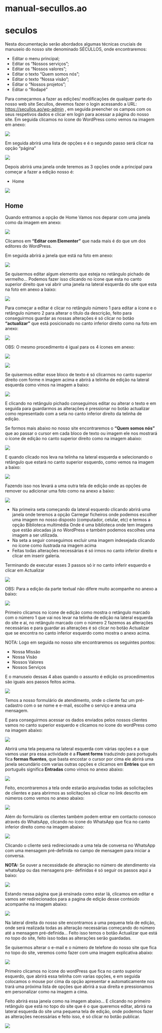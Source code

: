 # manual-secullos.ao
# seculos

Nesta documentação serão abordados algumas técnicas cruciais de manuseio do nosso site denominado SÉCULLOS, onde encontraremos:
- Editar o menu principal;
- Editar os “Nossos serviços”;
- Editar os “Nossos valores”;
- Editar o texto “Quem somos nós”;
- Editar o texto “Nossa visão”;
- Editar o “Nossos projetos”;
- Editar o “Rodapé” 

Para começarmos a fazer as edições/ modificações de qualquer parte do nosso web site Secullos, devemos fazer o login acessando a URL: https://secullos.ao/wp-admin , em seguida preencher os campos com os seus respetivos dados e clicar em login para acessar a página do nosso site.
Em seguida clicamos no ícone do WordPress como vemos na imagem em anexo:

![](https://i.ibb.co/QDwwQpL/wordpress.png) 

Em seguida abrirá uma lista de opções e é o segundo passo será clicar na opção “página”

![](https://i.ibb.co/ydJX7P1/pagina.png)

Depois abrirá uma janela onde teremos as 3 opções onde a principal para começar a fazer a edição nosso é:
- Home

![](https://i.ibb.co/mTCw0PS/elementos.png)

## Home

Quando entramos a opção de Home Vamos nos deparar com uma janela como da imagem em anexo:

![](https://i.ibb.co/9y7KN0n/Sem-t-tulo.png)

Clicamos em **“Editar com Elementer”** que nada mais é do que um dos editores do WordPress.

Em seguida abrirá a janela que está na foto em anexo:

![](https://i.ibb.co/pLrCpwH/Sem-t-tulo1.png") 

Se quisermos editar algum elemento que esteja no retângulo pichado de vermelho... Podemos fazer isso clicando no ícone que esta no canto superior direito que vai abrir uma janela na lateral esquerda do site que esta na foto em anexo a baixo:

![](https://i.ibb.co/FXTrmzF/lateral-esquerda.png")

Para começar a editar é clicar no retângulo número 1 para editar a ícone e o retângulo número 2 para alterar o título da descrição, feito para conseguirmos guardar as nossas alterações é só clicar no botão **“actualizar”** que está posicionado no canto inferior direito como na foto em anexo:

![](https://i.ibb.co/YkQmZ3C/editar.png)

OBS: O mesmo procedimento é igual para os 4 ícones em anexo:

![](https://i.ibb.co/SPqQptT/4-dd.png)

![](https://i.ibb.co/4KG3dC9/saber.png)

Se quisermos editar esse bloco de texto é só clicarmos no canto superior direito com forme n imagem acima e abrirá a telinha de edição na lateral esquerda como vimos na imagem a baixo:

![](https://i.ibb.co/wKHkpMR/saber1.png)

E clicando no retângulo pichado conseguimos editar ou alterar o texto e em seguida para guardarmos as alterações é pressionar no botão actualizar como representado com a seta no canto inferior direito da telinha de edição.

Se formos mais abaixo no nosso site encontraremos o **“Quem somos nós”** que ao passar o cursor em cada bloco de texto ou imagem ele nos mostrará o ícone de edição no canto superior direito como na imagem abaixo:

![](https://i.ibb.co/wzrkCdd/imagem1.png)

E quando clicado nos leva na telinha na lateral esquerda e selecionando o retângulo que estará no canto superior esquerdo, como vemos na imagem a baixo:

![](https://i.ibb.co/dDQZ0Hs/imagem.png)

Fazendo isso nos levará a uma outra tela de edição onde as opções de remover ou adicionar uma foto como na anexo a baixo:

![](https://i.ibb.co/vs0b8v2/galeria.png)

- Na primeira seta começando da lateral esquerdo clicando abrirá uma janela onde teremos a opção Carregar ficheiros onde podemos escolher uma imagem no nosso disposto (computador, celular, etc) e termos a opção Biblioteca multimédia Onde é uma biblioteca onde tem imagens que estão alocadas já no WordPress e também podemos escolhes uma imagem a ser utilizada.
- Na seta a seguir conseguimos excluir uma imagem indesejada clicando no ícone como ilustrada na imagem acima 
- Feitas todas alterações necessárias é só irmos no canto inferior direito e clicar em inserir galeria.

Terminando de executar esses 3 passos só ir no canto inferir esquerdo e clicar em Actualizar

![](https://i.ibb.co/YcBdBqD/galeria2.png)

OBS: Para a edição da parte textual não difere muito acompanhe no anexo a baixo:

![](https://i.ibb.co/zX7x4F1/ex.png)

Primeiro clicamos no ícone de edição como mostra o retângulo marcado com o número 1 que vai nos levar na telinha de edição na lateral esquerda do site e ai, no retângulo marcado com o número 2 fazemos as alterações necessárias e para guardar as alterações é só clicar no botão Actualizar que se encontra no canto inferior esquerdo como mostra o anexo acima.

NOTA: Logo em seguida no nosso site encontraremos os seguintes pontos:
- Nossa Missão
- Nossa Visão
- Nossos Valores
- Nossos Serviços

E o manuseio dessas 4 abas quando o assunto é edição os procedimentos são iguais aos passos feitos acima.

![](https://i.ibb.co/sCM8DrH/contacto.png)

Temos a nosso formulário de atendimento, onde o cliente faz um pré-cadastro com o se nome e e-mail, escolhe o serviço e anexa uma mensagem.

E para conseguirmos acessar os dados enviados pelos nossos clientes vamos no canto superior esquerdo e clicamos no ícone do wordPress como na imagem abaixo:

![](https://i.ibb.co/QDwwQpL/wordpress.png)

Abrirá uma tela pequena na lateral esquerda com várias opções e a que vamos usar pra essa actividade é a **Fluent forms** traduzindo para português fica **formas fluentes**, que basta encostar o cursor por cima ele abrirá uma janela secundário com varias outras opções e clicamos em **Entries** que em português significa **Entradas** como vimos no anexo abaixo:

![](https://i.ibb.co/yWK7mTF/form.png)

Feito, encontraremos a tela onde estarão arquivadas todas as solicitações de clientes e para abrirmos as solicitações só clicar no link descrito em números como vemos no anexo abaixo:

![](https://i.ibb.co/Lt4rhGd/form1.png)

Além do formulário os clientes também podem entrar em contacto conosco através do WhatsApp, clicando no ícone do WhatsApp que fica no canto inferior direito como na imagem abaixo:

![](https://i.ibb.co/Db8fWbx/wht.png)

 Clicando o cliente será redirecionado a uma tela de conversa no WhatsApp com uma mensagem pré-definida no campo de mensagem para iniciar a conversa.

**NOTA:**  Se ouver a necessidade de alteração no número de atendimento via whatsApp ou das mensagens pre- definidas é só seguir os passos aqui a baixo:

![](https://i.ibb.co/VC0k2pj/edit.png)

Estando nessa página que já ensinada como estar lá, clicamos em editar e vamos ser redirecionados para a pagina de edição desse conteúdo acompanhe na imagem abaixo:

![](https://i.ibb.co/hXmsnKq/ed-zap.png)

Na lateral direita do nosso site encontramos a uma pequena tela de edição, onde será realizada todas as alteração necessárias começando do número até a mensagem pré-definida... Feito isso temos o botão Actualizar que está no topo do site, feito isso todas as alterações serão guardadas.

Se quisermos alterar o e-mail e o número de telefone do nosso site que fica no topo do site, veremos como fazer com uma imagem explicativa abaixo:

![](https://i.ibb.co/1JDCqJr/inicio1.png)

Primeiro clicamos no ícone do wordPress que fica no canto superior esquerdo, que abrirá essa telinha com varias opções, e em seguida colocamos o mouse por cima da opção apresentar e automaticamente nos trará uma próxima lista de opções que abrirá a sua direita e pressionamos em personalizar como na imagem a cima.

Feito abrirá essa janela como na imagem abaixo... E clicando no primeiro retângulo que está no topo do site que é o que queremos editar, abrirá na lateral esquerda do site uma pequena tela de edição, onde podemos fazer as alterações necessárias e feito isso, é só clicar no botão publicar.

![](https://i.ibb.co/VJ8w8rX/inicio01.png)



